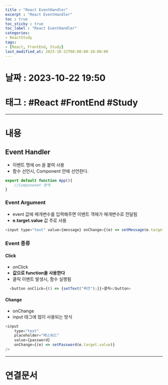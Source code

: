 ```yaml
---
title : "React EventHandler"
excerpt : "React EventHandler"
toc : true
toc_sticky : true
toc_label : "React EventHandler"
categories:
- ReactStudy
tags:
- [React, FrontEnd, Study]
last_modified_at: 2023-10-22T08:00:00-10:00:00
---
```


# 날짜 : 2023-10-22 19:50

# 태그 : #React #FrontEnd #Study 
---

# 내용

## Event Handler
- 이벤트 명에 on 을 붙여 사용
- 함수 선언시, Component 안에 선언한다.

```javascript
export default function App(){
	//Componenet 영역
}
```

### Event Argument
- event 값에 매개변수를 입력해주면 이벤트 객체가 매개변수로 전달됨
- **e.target.value** 값 주로 사용

```javascript
<input type="text" value={message} onChange={(e) => setMessage(e.target.value)} />
```

### Event 종류

#### Click
- onClick
- **값으로 function을 사용한다**
- 클릭 이벤트 발생시, 함수 실행됨

```javascript
  <button onClick={() => {setText("짜잔");}}>클릭</button>
```

#### Change
- onChange
- input 태그에 많이 사용되는 방식

```javascript
<input
	type="text"
	placeholder="패스워드"
	value={password}
	onChange={(e) => setPassword(e.target.value)}
/>
```

---

# 연결문서
